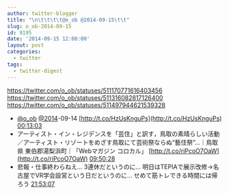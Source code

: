 ```yaml
---
author: twitter-blogger
title: "\n\t\t\t\t@o_ob @2014-09-15\t\t"
slug: o_ob-2014-09-15
id: 9195
date: '2014-09-15 12:00:00'
layout: post
categories:
  - twitter
tags:
  - twitter-digest
---
```


https://twitter.com/o_ob/statuses/511170771616403456 https://twitter.com/o_ob/statuses/511316082817126400 https://twitter.com/o_ob/statuses/511497944621539328  

*   [@o_ob](https://twitter.com/o_ob) [@2014](https://twitter.com/2014)-09-14 [http://t.co/HzUsKnguPs](http://t.co/HzUsKnguPs) [00:13:03](https://twitter.com/o_ob/statuses/511170771616403456)
*   アーティスト・イン・レジデンスを「芸住」と訳す，鳥取の素晴らしい活動／アーティスト・リゾートをめざす鳥取にて芸術祭ならぬ“藝住祭”…｜鳥取県 東伯郡湯梨浜町｜「Webマガジン コロカル」 [http://t.co/riPcoO7OaW](http://t.co/riPcoO7OaW) [09:50:28](https://twitter.com/o_ob/statuses/511316082817126400)
*   悲報・仕事終わらねえ… 3連休だというのに… 明日はTEPIAで展示改修→名古屋でVR学会設営という日だというのに… せめて筋トレできる時間には帰ろう [21:53:07](https://twitter.com/o_ob/statuses/511497944621539328)